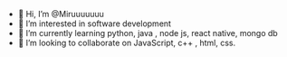 - 👋 Hi, I’m @Miruuuuuuu
- 👀 I’m interested in software development 
- 🌱 I’m currently learning python, java , node js, react native, mongo db
- 💞️ I’m looking to collaborate on JavaScript, c++ , html, css.

<!---
Miruuuuuuu/Miruuuuuuu is a ✨ special ✨ repository because its `README.md` (this file) appears on your GitHub profile.
You can click the Preview link to take a look at your changes.
--->
